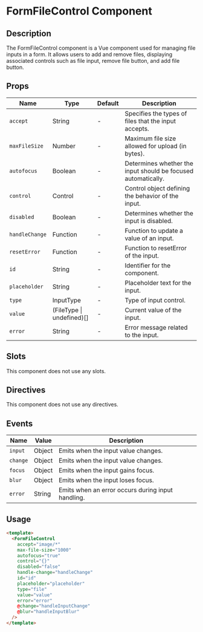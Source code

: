 # FormFileControl Component

## Description

The FormFileControl component is a Vue component used for managing file inputs in a form.
It allows users to add and remove files, displaying associated controls such as file input,
remove file button, and add file button.

## Props

| Name           | Type                      | Default | Description                                                   |
|----------------|---------------------------|---------|---------------------------------------------------------------|
| `accept`       | String                    | -       | Specifies the types of files that the input accepts.          |
| `maxFileSize`  | Number                    | -       | Maximum file size allowed for upload (in bytes).              |
| `autofocus`    | Boolean                   | -       | Determines whether the input should be focused automatically. |
| `control`      | Control                   | -       | Control object defining the behavior of the input.            |
| `disabled`     | Boolean                   | -       | Determines whether the input is disabled.                     |
| `handleChange` | Function                  | -       | Function to update a value of an input.                       |
| `resetError`   | Function                  | -       | Function to resetError of the input.                          |
| `id`           | String                    | -       | Identifier for the component.                                 |
| `placeholder`  | String                    | -       | Placeholder text for the input.                               |
| `type`         | InputType                 | -       | Type of input control.                                        |
| `value`        | (FileType \| undefined)[] | -       | Current value of the input.                                   |
| `error`        | String                    | -       | Error message related to the input.                           |

## Slots

This component does not use any slots.

## Directives

This component does not use any directives.

## Events

| Name | Value | Description |
| ---- | ----- | ----------- |
| `input` | Object | Emits when the input value changes. |
| `change` | Object | Emits when the input value changes. |
| `focus` | Object | Emits when the input gains focus. |
| `blur` | Object | Emits when the input loses focus. |
| `error` | String | Emits when an error occurs during input handling.|

## Usage

```html
<template>
  <FormFileControl
    accept="image/*"
    max-file-size="1000"
    autofocus="true"
    control="{}"
    disabled="false"
    handle-change="handleChange"
    id="id"
    placeholder="placeholder"
    type="file"
    value="value"
    error="error"
    @change="handleInputChange"
    @blur="handleInputBlur"
  />
</template>
```
